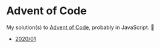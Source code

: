 # Advent of Code

My solution(s) to
[Advent of Code](https://adventofcode.com/),
probably in JavaScript.
:santa:

- [2020/01](./2020/01.md)
